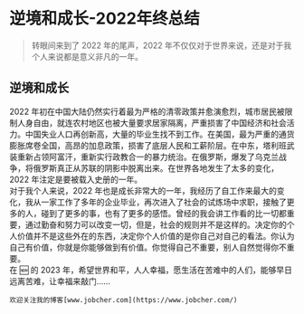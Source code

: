 # 逆境和成长-2022年终总结


> 转眼间来到了 2022 年的尾声，2022 年不仅仅对于世界来说，还是对于我个人来说都是意义非凡的一年。

## 逆境和成长

2022 年初在中国大陆仍然实行着最为严格的清零政策并愈演愈烈，城市居民被限制人身自由，就连农村地区也被大量要求居家隔离，严重损害了中国经济和社会活力。中国失业人口再创新高，大量的毕业生找不到工作。在美国，最为严重的通货膨胀席卷全国，高昂的加息政策，损害了底层人民和工薪阶层。在中东，塔利班武装重新占领阿富汗，重新实行政教合一的暴力统治。在俄罗斯，爆发了乌克兰战争，将俄罗斯真正从苏联的阴影中脱离出来。在世界各地发生了太多的变化，2022 年注定是要被载入史册的一年。  
对于我个人来说，2022 年也是成长非常大的一年，我经历了自工作来最大的变化，我从一家工作了多年的企业毕业，再次进入了社会的试炼场中求职，接触了更多的人，碰到了更多的事，也有了更多的感悟。曾经的我会讲工作看的比一切都重要，通过勤奋和努力可以改变一切，但是，社会的规则并不是这样的。决定你的个人价值并不是这些外在的东西，决定你个人价值的是你自己对自己的看法。你认为自己有价值，你就是你能够做到有价值。你觉得自己不重要，别人自然觉得你不重要。  
在 🆕 的 2023 年，希望世界和平，人人幸福，愿生活在苦难中的人们，能够早日远离苦难，让幸福来敲门……  
```
欢迎关注我的博客[www.jobcher.com](https://www.jobcher.com/)
```

